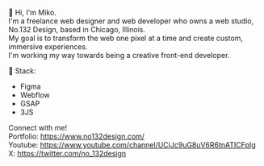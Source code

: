 👋 Hi, I'm Miko.<br/>
I'm a freelance web designer and web developer who owns a web studio, No.132 Design, based in Chicago, Illinois. </br>
My goal is to transform the web one pixel at a time and create custom, immersive experiences. </br>
I'm working my way towards being a creative front-end developer. 

👾 Stack:
  - Figma
  - Webflow
  - GSAP
  - 3JS

Connect with me! <br/>
Portfolio: https://www.no132design.com/<br/>
Youtube: https://www.youtube.com/channel/UCjJc9uG8uV6R6tnATICFpIg<br/>
X: https://twitter.com/no_132design<br/>

<!---
mikocst/mikocst is a ✨ special ✨ repository because its `README.md` (this file) appears on your GitHub profile.
You can click the Preview link to take a look at your changes.
--->
